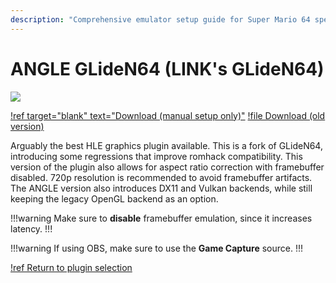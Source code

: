 ```yaml
---
description: "Comprehensive emulator setup guide for Super Mario 64 speedruns"
---
```


# ANGLE GLideN64 (LINK's GLideN64)

![](./img/gliden64_link.png)

[!ref target="blank" text="Download (manual setup only)"](https://github.com/aglab2/GLideN64/releases)
[!file Download (old version)](https://www.mediafire.com/file/k9ad2bdodde327u/GLideN64-sm64hacks.zip/file)

Arguably the best HLE graphics plugin available. This is a fork of GLideN64, introducing some regressions that improve romhack compatibility. This version of the plugin also allows for aspect ratio correction with framebuffer disabled. 720p resolution is recommended to avoid framebuffer artifacts. The ANGLE version also introduces DX11 and Vulkan backends, while still keeping the legacy OpenGL backend as an option.

!!!warning
Make sure to **disable** framebuffer emulation, since it increases latency.
!!!

!!!warning
If using OBS, make sure to use the **Game Capture** source.
!!!

[!ref Return to plugin selection](plugin_setup.md#plugin-selection)
